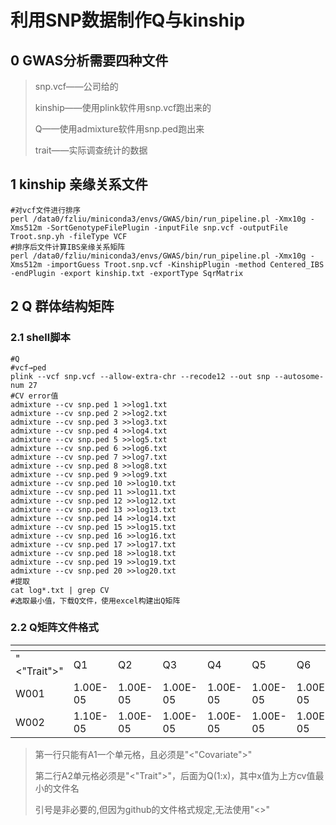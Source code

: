 # 利用SNP数据制作Q与kinship

## 0 GWAS分析需要四种文件

> snp.vcf——公司给的
>
> kinship——使用plink软件用snp.vcf跑出来的
>
> Q——使用admixture软件用snp.ped跑出来
>
> trait——实际调查统计的数据

## 1 kinship 亲缘关系文件

```shell
#对vcf文件进行排序
perl /data0/fzliu/miniconda3/envs/GWAS/bin/run_pipeline.pl -Xmx10g -Xms512m -SortGenotypeFilePlugin -inputFile snp.vcf -outputFile Troot.snp.yh -fileType VCF
#排序后文件计算IBS亲缘关系矩阵
perl /data0/fzliu/miniconda3/envs/GWAS/bin/run_pipeline.pl -Xmx10g -Xms512m -importGuess Troot.snp.vcf -KinshipPlugin -method Centered_IBS -endPlugin -export kinship.txt -exportType SqrMatrix
```

## 2 Q 群体结构矩阵

### 2.1 shell脚本

```shell
#Q
#vcf→ped
plink --vcf snp.vcf --allow-extra-chr --recode12 --out snp --autosome-num 27
#CV error值
admixture --cv snp.ped 1 >>log1.txt
admixture --cv snp.ped 2 >>log2.txt
admixture --cv snp.ped 3 >>log3.txt
admixture --cv snp.ped 4 >>log4.txt
admixture --cv snp.ped 5 >>log5.txt
admixture --cv snp.ped 6 >>log6.txt
admixture --cv snp.ped 7 >>log7.txt
admixture --cv snp.ped 8 >>log8.txt
admixture --cv snp.ped 9 >>log9.txt
admixture --cv snp.ped 10 >>log10.txt
admixture --cv snp.ped 11 >>log11.txt
admixture --cv snp.ped 12 >>log12.txt
admixture --cv snp.ped 13 >>log13.txt
admixture --cv snp.ped 14 >>log14.txt
admixture --cv snp.ped 15 >>log15.txt
admixture --cv snp.ped 16 >>log16.txt
admixture --cv snp.ped 17 >>log17.txt
admixture --cv snp.ped 18 >>log18.txt
admixture --cv snp.ped 19 >>log19.txt
admixture --cv snp.ped 20 >>log20.txt
#提取
cat log*.txt | grep CV
#选取最小值，下载Q文件，使用excel构建出Q矩阵
```

### 2.2 Q矩阵文件格式

| <Covariate> |          |          |          |          |          |          |          |          |          |          |          |         |          |          |          |         |
| ----------- | -------- | -------- | -------- | -------- | -------- | -------- | -------- | -------- | -------- | -------- | -------- | ------- | -------- | -------- | -------- | ------- |
| "<"Trait">" | Q1       | Q2       | Q3       | Q4       | Q5       | Q6       | Q7       | Q8       | Q9       | Q10      | Q11      | Q12     | Q13      | Q14      | Q15      | Q16     |
| W001        | 1.00E-05 | 1.00E-05 | 1.00E-05 | 1.00E-05 | 1.00E-05 | 1.00E-05 | 1.00E-05 | 1.00E-05 | 1.00E-05 | 1.00E-05 | 1.00E-05 | 0.00001 | 1.00E-05 | 0.99985  | 0.00001  | 0.00001 |
| W002        | 1.10E-05 | 1.00E-05 | 1.00E-05 | 1.00E-05 | 1.00E-05 | 1.00E-05 | 1.20E-05 | 6.97E-02 | 1.21E-01 | 1.00E-05 | 1.00E-05 | 0.00001 | 1.00E-05 | 0.809279 | 0.000011 | 0.00001 |

> 第一行只能有A1一个单元格，且必须是"<"Covariate">"
>
> 第二行A2单元格必须是"<"Trait">"，后面为Q(1:x)，其中x值为上方cv值最小的文件名
>
> 引号是非必要的,但因为github的文件格式规定,无法使用"<>"



